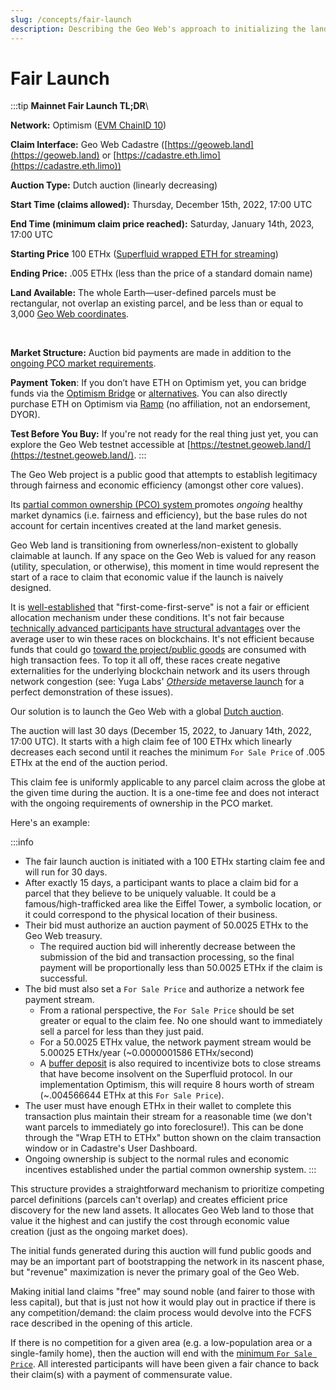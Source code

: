 ```yaml
---
slug: /concepts/fair-launch
description: Describing the Geo Web's approach to initializing the land market fairly.
---
```


# Fair Launch

:::tip
**Mainnet Fair Launch TL;DR**\

**Network:** Optimism ([EVM ChainID 10](https://chainlist.org/?search=Optimism))

**Claim Interface:** Geo Web Cadastre ([https://geoweb.land](https://geoweb.land) or [https://cadastre.eth.limo](https://cadastre.eth.limo))

**Auction Type:** Dutch auction (linearly decreasing)

**Start Time (claims allowed):** Thursday, December 15th, 2022, 17:00 UTC

**End Time (minimum claim price reached):** Saturday, January 14th, 2023, 17:00 UTC

**Starting Price** 100 ETHx ([Superfluid wrapped ETH for streaming](https://docs.superfluid.finance/superfluid/developers/super-tokens/super-tokens/types-of-super-tokens/native-asset-super-tokens))

**Ending Price:** .005 ETHx (less than the price of a standard domain name)

**Land Available:** The whole Earth—user-defined parcels must be rectangular, not overlap an existing parcel, and be less than or equal to 3,000 [Geo Web coordinates](../developers/core-contracts/registrydiamond/geowebparcelfacet/geo-web-coordinates).

‍

**Market Structure:** Auction bid payments are made in addition to the [ongoing PCO market requirements](./partial-common-ownership).

**Payment Token**: If you don’t have ETH on Optimism yet, you can bridge funds via the [Optimism Bridge](https://app.optimism.io/bridge/deposit) or [alternatives](https://www.optimism.io/apps/bridges). You can also directly purchase ETH on Optimism via [Ramp](https://ramp.network/buy/?defaultAsset=OPTIMISM_ETH) (no affiliation, not an endorsement, DYOR).

**Test Before You Buy:** If you're not ready for the real thing just yet, you can explore the Geo Web testnet accessible at [https://testnet.geoweb.land/](https://testnet.geoweb.land/).
:::

The Geo Web project is a public good that attempts to establish legitimacy through fairness and economic efficiency (amongst other core values).&#x20;

Its [partial common ownership (PCO) system ](./partial-common-ownership)promotes _ongoing_ healthy market dynamics (i.e. fairness and efficiency), but the base rules do not account for certain incentives created at the land market genesis.&#x20;

Geo Web land is transitioning from ownerless/non-existent to globally claimable at launch. If any space on the Geo Web is valued for any reason (utility, speculation, or otherwise), this moment in time would represent the start of a race to claim that economic value if the launch is naively designed.

It is [well-established](https://www.paradigm.xyz/2021/10/a-guide-to-designing-effective-nft-launches) that "first-come-first-serve" is not a fair or efficient allocation mechanism under these conditions. It's not fair because [technically advanced participants have structural advantages](https://docs.flashbots.net/new-to-mev) over the average user to win these races on blockchains. It's not efficient because funds that could go [toward the project/public goods](./network-funds) are consumed with high transaction fees. To top it all off, these races create negative externalities for the underlying blockchain network and its users through network congestion (see: Yuga Labs' [_Otherside_ metaverse launch](https://www.coindesk.com/business/2022/05/01/bayc-team-raises-285m-with-otherside-nfts-clogs-ethereum/) for a perfect demonstration of these issues).

Our solution is to launch the Geo Web with a global [Dutch auction](https://en.wikipedia.org/wiki/Dutch_auction).

The auction will last 30 days (December 15, 2022, to January 14th, 2022, 17:00 UTC). It starts with a high claim fee of 100 ETHx which linearly decreases each second until it reaches the minimum `For Sale Price` of .005 ETHx at the end of the auction period.&#x20;

This claim fee is uniformly applicable to any parcel claim across the globe at the given time during the auction. It is a one-time fee and does not interact with the ongoing requirements of ownership in the PCO market.&#x20;

Here's an example:

:::info

- The fair launch auction is initiated with a 100 ETHx starting claim fee and will run for 30 days.
- After exactly 15 days, a participant wants to place a claim bid for a parcel that they believe to be uniquely valuable. It could be a famous/high-trafficked area like the Eiffel Tower, a symbolic location, or it could correspond to the physical location of their business.
- Their bid must authorize an auction payment of 50.0025 ETHx to the Geo Web treasury.&#x20;
  - The required auction bid will inherently decrease between the submission of the bid and transaction processing, so the final payment will be proportionally less than 50.0025 ETHx if the claim is successful.
- The bid must also set a `For Sale Price` and authorize a network fee payment stream.
  - From a rational perspective, the `For Sale Price` should be set greater or equal to the claim fee. No one should want to immediately sell a parcel for less than they just paid.
  - For a 50.0025 ETHx value, the network payment stream would be 5.00025 ETHx/year (\~0.0000001586 ETHx/second)&#x20;
  - A [buffer deposit](https://docs.superfluid.finance/superfluid/sentinels/liquidations-and-toga#liquidation-and-solvency) is also required to incentivize bots to close streams that have become insolvent on the Superfluid protocol. In our implementation Optimism, this will require 8 hours worth of stream (\~.004566644 ETHx at this `For Sale Price`).
- The user must have enough ETHx in their wallet to complete this transaction plus maintain their stream for a reasonable time (we don't want parcels to immediately go into foreclosure!). This can be done through the "Wrap ETH to ETHx" button shown on the claim transaction window or in Cadastre's User Dashboard.
- Ongoing ownership is subject to the normal rules and economic incentives established under the partial common ownership system.
  :::

This structure provides a straightforward mechanism to prioritize competing parcel definitions (parcels can't overlap) and creates efficient price discovery for the new land assets. It allocates Geo Web land to those that value it the highest and can justify the cost through economic value creation (just as the ongoing market does).&#x20;

The initial funds generated during this auction will fund public goods and may be an important part of bootstrapping the network in its nascent phase, but "revenue" maximization is never the primary goal of the Geo Web.&#x20;

Making initial land claims "free" may sound noble (and fairer to those with less capital), but that is just not how it would play out in practice if there is any competition/demand: the claim process would devolve into the FCFS race described in the opening of this article.&#x20;

If there is no competition for a given area (e.g. a low-population area or a single-family home), then the auction will end with the [minimum `For Sale Price`](../community-and-governance/network-parameters). All interested participants will have been given a fair chance to back their claim(s) with a payment of commensurate value.
